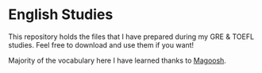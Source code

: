 # English Studies
This repository holds the files that I have prepared during my GRE &amp; TOEFL studies. Feel free to download and use them if you want!

Majority of the vocabulary here I have learned thanks to [Magoosh](https://magoosh.com/).
